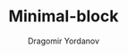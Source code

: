 ---
title: "Minimal-block"
github: https://github.com/drvy/minimal-block
demo: http://blog.drvy.net/minimal-block/
author: Dragomir Yordanov
draft: true
ssg:
  - Jekyll
cms:
  - No Cms
---